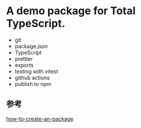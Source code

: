 # A demo package for Total TypeScript.

- git
- package.json
- TypeScript
- prettier
- exports
- testing with vitest
- github actions
- publish to npm

## 参考

[how-to-create-an-package](https://www.totaltypescript.com/how-to-create-an-npm-package)
